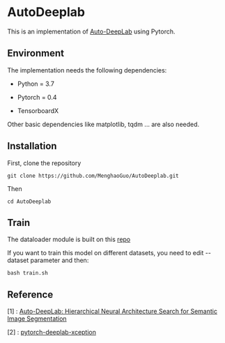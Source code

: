 # AutoDeeplab

This is an implementation of [Auto-DeepLab](https://arxiv.org/abs/1901.02985) using Pytorch.

## Environment

The implementation needs the following dependencies:  

- Python = 3.7 

- Pytorch = 0.4 

- TensorboardX

Other basic dependencies like matplotlib, tqdm ... are also needed.

## Installation

First, clone the repository

    git clone https://github.com/MenghaoGuo/AutoDeeplab.git
    
Then

    cd AutoDeeplab

## Train

The dataloader module is built on this [repo](https://github.com/jfzhang95/pytorch-deeplab-xception)

If you want to train this model on different datasets, you need to edit --dataset parameter and then:

    bash train.sh


## Reference
[1] : [Auto-DeepLab: Hierarchical Neural Architecture Search for Semantic Image Segmentation](https://arxiv.org/abs/1901.02985)


[2] : [pytorch-deeplab-xception](https://github.com/jfzhang95/pytorch-deeplab-xception)
